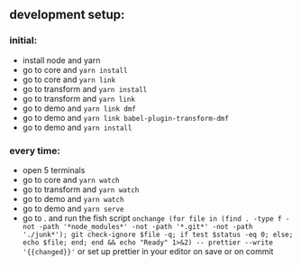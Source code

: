 ## development setup:

### initial:

-   install node and yarn
-   go to core and `yarn install`
-   go to core and `yarn link`
-   go to transform and `yarn install`
-   go to transform and `yarn link`
-   go to demo and `yarn link dmf`
-   go to demo and `yarn link babel-plugin-transform-dmf`
-   go to demo and `yarn install`

### every time:

-   open 5 terminals
-   go to core and `yarn watch`
-   go to transform and `yarn watch`
-   go to demo and `yarn watch`
-   go to demo and `yarn serve`
-   go to . and run the fish script `onchange (for file in (find . -type f -not -path '*node_modules*' -not -path '*.git*' -not -path './junk*'); git check-ignore $file -q; if test $status -eq 0; else; echo $file; end; end && echo "Ready" 1>&2) -- prettier --write '{{changed}}'` or set up prettier in your editor on save or on commit
